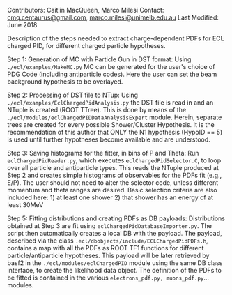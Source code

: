 Contributors: Caitlin MacQueen, Marco Milesi
Contact: cmq.centaurus@gmail.com, marco.milesi@unimelb.edu.au
Last Modified: June 2018

Description of the steps needed to extract charge-dependent PDFs for ECL charged PID, for different charged particle hypotheses.

Step 1: Generation of MC with Particle Gun in DST format:
	Using `./ecl/examples/MakeMC.py` MC can be generated for the user's choice of PDG Code (including antiparticle codes).
	Here the user can set the beam background hypothesis to be overlayed.

Step 2: Processing of DST file to NTup:
	Using `./ecl/examples/EclChargedPidAnalysis.py` the DST file is read in and an NTuple is created (ROOT TTree).
	This is done by means of the `./ecl/modules/eclChargedPIDDataAnalysisExpert` module.
	Herein, separate trees are created for every possible Shower/Cluster Hypothesis.
	It is the recommendation of this author that ONLY the N1 hypothesis (HypoID == 5) is used until further hypotheses become available and are understood.

Step 3: Saving histograms for the fitter, in bins of P and Theta:
	Run `eclChargedPidReader.py`, which executes `eclChargedPidSelector.C`, to loop over all particle and antiparticle types.
	This reads the NTuple produced at Step 2 and creates simple histograms of observables for the PDFs fit (e.g., E/P).
	The user should not need to alter the selector code, unless different momentum and theta ranges are desired.
	Basic selection criteria are also included here:
		1) at least one shower
		2) that shower has an energy of at least 30MeV

Step 5: Fitting distributions and creating PDFs as DB payloads:
	Distributions obtained at Step 3 are fit using `eclChargedPidDatabaseImporter.py`. The script then automatically creates a local DB with the payload.
	The payload, described via the class `.ecl/dbobjects/include/ECLChargedPidPDFs.h`, contains a map with all the PDFs as ROOT TF1 functions for different particle/antiparticle hypotheses.
	This payload will be later retrieved by basf2 in the `./ecl/modules/eclChargedPID` module using the same DB class interface, to create the likelihood data object.
	The definition of the PDFs to be fitted is contained in the various `electrons_pdf.py, muons_pdf.py`... modules.

